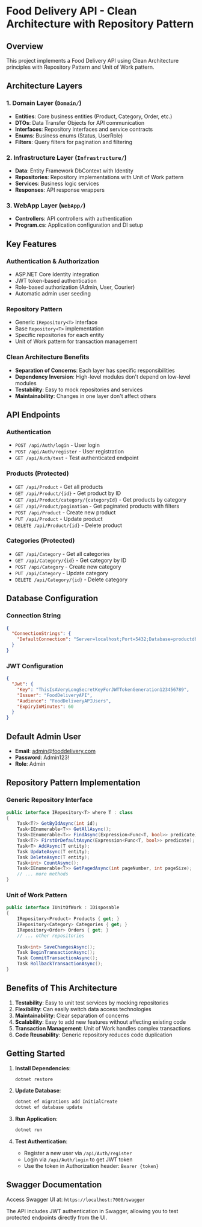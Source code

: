 # Food Delivery API - Clean Architecture with Repository Pattern

## Overview
This project implements a Food Delivery API using Clean Architecture principles with Repository Pattern and Unit of Work pattern.

## Architecture Layers

### 1. Domain Layer (`Domain/`)
- **Entities**: Core business entities (Product, Category, Order, etc.)
- **DTOs**: Data Transfer Objects for API communication
- **Interfaces**: Repository interfaces and service contracts
- **Enums**: Business enums (Status, UserRole)
- **Filters**: Query filters for pagination and filtering

### 2. Infrastructure Layer (`Infrastructure/`)
- **Data**: Entity Framework DbContext with Identity
- **Repositories**: Repository implementations with Unit of Work pattern
- **Services**: Business logic services
- **Responses**: API response wrappers

### 3. WebApp Layer (`WebApp/`)
- **Controllers**: API controllers with authentication
- **Program.cs**: Application configuration and DI setup

## Key Features

### Authentication & Authorization
- ASP.NET Core Identity integration
- JWT token-based authentication
- Role-based authorization (Admin, User, Courier)
- Automatic admin user seeding

### Repository Pattern
- Generic `IRepository<T>` interface
- Base `Repository<T>` implementation
- Specific repositories for each entity
- Unit of Work pattern for transaction management

### Clean Architecture Benefits
- **Separation of Concerns**: Each layer has specific responsibilities
- **Dependency Inversion**: High-level modules don't depend on low-level modules
- **Testability**: Easy to mock repositories and services
- **Maintainability**: Changes in one layer don't affect others

## API Endpoints

### Authentication
- `POST /api/Auth/login` - User login
- `POST /api/Auth/register` - User registration
- `GET /api/Auth/test` - Test authenticated endpoint

### Products (Protected)
- `GET /api/Product` - Get all products
- `GET /api/Product/{id}` - Get product by ID
- `GET /api/Product/category/{categoryId}` - Get products by category
- `GET /api/Product/pagination` - Get paginated products with filters
- `POST /api/Product` - Create new product
- `PUT /api/Product` - Update product
- `DELETE /api/Product/{id}` - Delete product

### Categories (Protected)
- `GET /api/Category` - Get all categories
- `GET /api/Category/{id}` - Get category by ID
- `POST /api/Category` - Create new category
- `PUT /api/Category` - Update category
- `DELETE /api/Category/{id}` - Delete category

## Database Configuration

### Connection String
```json
{
  "ConnectionStrings": {
    "DefaultConnection": "Server=localhost;Port=5432;Database=productdb;User Id=postgres;Password=12345;"
  }
}
```

### JWT Configuration
```json
{
  "Jwt": {
    "Key": "ThisIsAVeryLongSecretKeyForJWTTokenGeneration123456789",
    "Issuer": "FoodDeliveryAPI",
    "Audience": "FoodDeliveryAPIUsers",
    "ExpiryInMinutes": 60
  }
}
```

## Default Admin User
- **Email**: admin@fooddelivery.com
- **Password**: Admin123!
- **Role**: Admin

## Repository Pattern Implementation

### Generic Repository Interface
```csharp
public interface IRepository<T> where T : class
{
    Task<T?> GetByIdAsync(int id);
    Task<IEnumerable<T>> GetAllAsync();
    Task<IEnumerable<T>> FindAsync(Expression<Func<T, bool>> predicate);
    Task<T?> FirstOrDefaultAsync(Expression<Func<T, bool>> predicate);
    Task<T> AddAsync(T entity);
    Task UpdateAsync(T entity);
    Task DeleteAsync(T entity);
    Task<int> CountAsync();
    Task<IEnumerable<T>> GetPagedAsync(int pageNumber, int pageSize);
    // ... more methods
}
```

### Unit of Work Pattern
```csharp
public interface IUnitOfWork : IDisposable
{
    IRepository<Product> Products { get; }
    IRepository<Category> Categories { get; }
    IRepository<Order> Orders { get; }
    // ... other repositories
    
    Task<int> SaveChangesAsync();
    Task BeginTransactionAsync();
    Task CommitTransactionAsync();
    Task RollbackTransactionAsync();
}
```

## Benefits of This Architecture

1. **Testability**: Easy to unit test services by mocking repositories
2. **Flexibility**: Can easily switch data access technologies
3. **Maintainability**: Clear separation of concerns
4. **Scalability**: Easy to add new features without affecting existing code
5. **Transaction Management**: Unit of Work handles complex transactions
6. **Code Reusability**: Generic repository reduces code duplication

## Getting Started

1. **Install Dependencies**:
   ```bash
   dotnet restore
   ```

2. **Update Database**:
   ```bash
   dotnet ef migrations add InitialCreate
   dotnet ef database update
   ```

3. **Run Application**:
   ```bash
   dotnet run
   ```

4. **Test Authentication**:
   - Register a new user via `/api/Auth/register`
   - Login via `/api/Auth/login` to get JWT token
   - Use the token in Authorization header: `Bearer {token}`

## Swagger Documentation
Access Swagger UI at: `https://localhost:7000/swagger`

The API includes JWT authentication in Swagger, allowing you to test protected endpoints directly from the UI.
